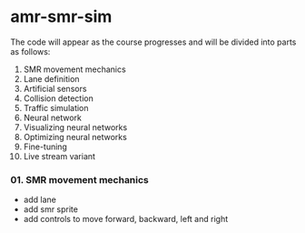 # amr-smr-sim

The code will appear as the course progresses and will be divided into parts as follows:
  01. SMR movement mechanics
  02. Lane definition
  03. Artificial sensors
  04. Collision detection
  05. Traffic simulation
  06. Neural network
  07. Visualizing neural networks
  08. Optimizing neural networks
  09. Fine-tuning
  10. Live stream variant

### 01. SMR movement mechanics
  * add lane
  * add smr sprite
  * add controls to move forward, backward, left and right